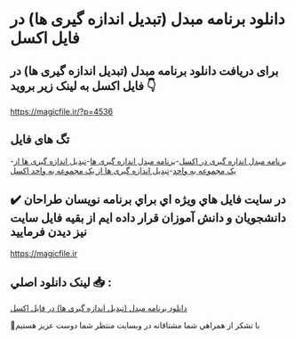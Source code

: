 # دانلود برنامه مبدل (تبدیل اندازه گیری ها) در فایل اکسل

## برای دریافت دانلود برنامه مبدل (تبدیل اندازه گیری ها) در فایل اکسل به لینک زیر بروید 👇

https://magicfile.ir/?p=4536

## تگ های فایل

-[برنامه مبدل اندازه گیری در اکسل](https://magicfile.ir/product/%d8%a8%d8%b1%d9%86%d8%a7%d9%85%d9%87-%d9%85%d8%a8%d8%af%d9%84-%d8%aa%d8%a8%d8%af%db%8c%d9%84-%d8%a7%d9%86%d8%af%d8%a7%d8%b2%d9%87-%da%af%db%8c%d8%b1%db%8c-%d9%87%d8%a7-%d8%af%d8%b1-%d9%81%d8%a7%db%8c%d9%84-%d8%a7%da%a9%d8%b3%d9%84/)-[برنامه مبدل اندازه گیری ها](https://magicfile.ir/product/%d8%a8%d8%b1%d9%86%d8%a7%d9%85%d9%87-%d9%85%d8%a8%d8%af%d9%84-%d8%aa%d8%a8%d8%af%db%8c%d9%84-%d8%a7%d9%86%d8%af%d8%a7%d8%b2%d9%87-%da%af%db%8c%d8%b1%db%8c-%d9%87%d8%a7-%d8%af%d8%b1-%d9%81%d8%a7%db%8c%d9%84-%d8%a7%da%a9%d8%b3%d9%84/)-[تبدیل اندازه گیری ها از یک مجموعه به واحد](https://magicfile.ir/product/%d8%a8%d8%b1%d9%86%d8%a7%d9%85%d9%87-%d9%85%d8%a8%d8%af%d9%84-%d8%aa%d8%a8%d8%af%db%8c%d9%84-%d8%a7%d9%86%d8%af%d8%a7%d8%b2%d9%87-%da%af%db%8c%d8%b1%db%8c-%d9%87%d8%a7-%d8%af%d8%b1-%d9%81%d8%a7%db%8c%d9%84-%d8%a7%da%a9%d8%b3%d9%84/)-[تبدیل اندازه گیری ها از یک مجموعه به واحد اکسل](https://magicfile.ir/product/%d8%a8%d8%b1%d9%86%d8%a7%d9%85%d9%87-%d9%85%d8%a8%d8%af%d9%84-%d8%aa%d8%a8%d8%af%db%8c%d9%84-%d8%a7%d9%86%d8%af%d8%a7%d8%b2%d9%87-%da%af%db%8c%d8%b1%db%8c-%d9%87%d8%a7-%d8%af%d8%b1-%d9%81%d8%a7%db%8c%d9%84-%d8%a7%da%a9%d8%b3%d9%84/)

## ✔️ در سايت فايل هاي ويژه اي براي برنامه نويسان طراحان دانشجويان و دانش آموزان قرار داده ايم از بقيه فايل سايت نيز ديدن فرماييد

https://magicfile.ir


## لينک دانلود اصلي 📥 :

[دانلود برنامه مبدل (تبدیل اندازه گیری ها) در فایل اکسل](https://magicfile.ir/product/%d8%a8%d8%b1%d9%86%d8%a7%d9%85%d9%87-%d9%85%d8%a8%d8%af%d9%84-%d8%aa%d8%a8%d8%af%db%8c%d9%84-%d8%a7%d9%86%d8%af%d8%a7%d8%b2%d9%87-%da%af%db%8c%d8%b1%db%8c-%d9%87%d8%a7-%d8%af%d8%b1-%d9%81%d8%a7%db%8c%d9%84-%d8%a7%da%a9%d8%b3%d9%84/) 


🙏با تشکر از همراهي شما مشتاقانه در وبسایت منتظر شما دوست عزیز هستیم

